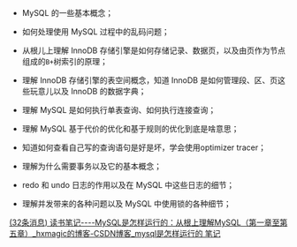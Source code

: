 - MySQL 的一些基本概念；

- 如何处理使用 MySQL 过程中的乱码问题；

- 从根儿上理解 InnoDB 存储引擎是如何存储记录、数据页，以及由页作为节点组成的`B+`树索引的原理；

- 理解 InnoDB 存储引擎的表空间概念，知道 InnoDB 是如何管理段、区、页这些玩意儿以及 InnoDB 的数据字典；

- 理解 MySQL 是如何执行单表查询、如何执行连接查询；

- 理解 MySQL 基于代价的优化和基于规则的优化到底是啥意思；

- 知道如何查看自己写的查询语句是好是坏，学会使用optimizer tracer；

- 理解为什么需要事务以及它的基本概念；

- redo 和 undo 日志的作用以及在 MySQL 中这些日志的细节；

- 理解并发带来的各种问题以及 MySQL 中使用锁的各种细节；

  

[(32条消息) 读书笔记----MySQL是怎样运行的：从根上理解MySQL（第一章至第五章）_hxmagic的博客-CSDN博客_mysql是怎样运行的 笔记](https://blog.csdn.net/hxmagic/article/details/123431042)